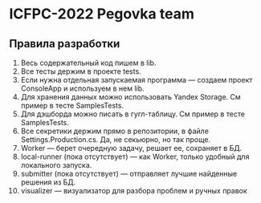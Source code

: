 # ICFPC-2022 Pegovka team

## Правила разработки

1. Весь содержательный код пишем в lib.
2. Все тесты держим в проекте tests.
3. Если нужна отдельная запускаемая программа — создаем проект ConsoleApp и используем в нем lib.
4. Для хранения данных можно использовать Yandex Storage. См пример в тесте SamplesTests.
5. Для дэшборда можно писать в гугл-таблицу. См пример в тесте SamplesTests.
6. Все секретики держим прямо в репозитории, в файле Settings.Production.cs. Да, не секьюрно, но так проще.
7. Worker — берет очередную задачу, решает ее, сохраняет в БД.
8. local-runner (пока отсутствует) — как Worker, только удобный для локального запуска.
9. submitter (пока отсутствует) — отправляет лучшие найденные решения из БД.
10. visualizer — визуализатор для разбора проблем и ручных правок
